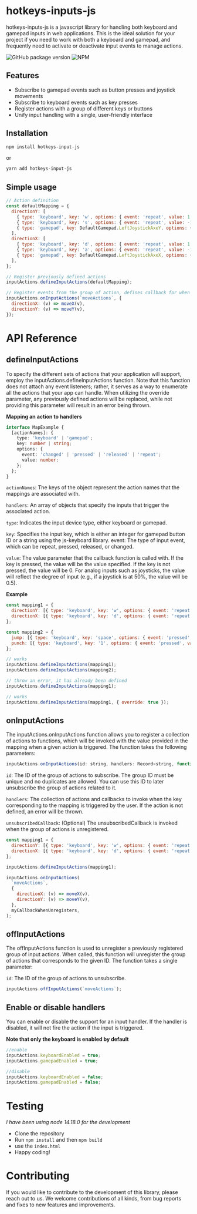 # hotkeys-inputs-js

hotkeys-inputs-js is a javascript library for handling both keyboard and gamepad inputs in web applications. This is the ideal solution for your project if you need to work with both a keyboard and gamepad, and frequently need to activate or deactivate input events to manage actions.

![GitHub package version](https://img.shields.io/github/package-json/v/hugoperier/hotkeys-inputs-js)
![NPM](https://img.shields.io/npm/l/hotkeys-inputs-js)

## Features

- Subscribe to gamepad events such as button presses and joystick movements
- Subscribe to keyboard events such as key presses
- Register actions with a group of different keys or buttons
- Unify input handling with a single, user-friendly interface

## Installation

```bash
npm install hotkeys-input-js
```

or

```bash
yarn add hotkeys-input-js
```

## Simple usage

```javascript
// Action definition
const defaultMapping = {
  directionY: [
    { type: 'keyboard', key: 'w', options: { event: 'repeat', value: 1 } },
    { type: 'keyboard', key: 's', options: { event: 'repeat', value: -1 } },
    { type: 'gamepad', key: DefaultGamepad.LeftJoystickAxeY, options: { event: 'repeat', value: -2 } },
  ],
  directionX: [
    { type: 'keyboard', key: 'd', options: { event: 'repeat', value: 1 } },
    { type: 'keyboard', key: 'a', options: { event: 'repeat', value: -1 } },
    { type: 'gamepad', key: DefaultGamepad.LeftJoystickAxeX, options: { event: 'repeat', value: 2 } },
  ],
};

// Register previously defined actions
inputActions.defineInputActions(defaultMapping);

// Register events from the group of action, defines callback for when an event is triggered
inputActions.onInputActions(`moveActions`, {
  directionX: (v) => moveX(v),
  directionY: (v) => moveY(v),
});
```

# API Reference

## defineInputActions

To specify the different sets of actions that your application will support, employ the inputActions.defineInputActions function. Note that this function does not attach any event listeners; rather, it serves as a way to enumerate all the actions that your app can handle. When utilizing the override parameter, any previously defined actions will be replaced, while not providing this parameter will result in an error being thrown.

**Mapping an action to handlers**

```typescript
interface MapExample {
  [actionNames]: {
    type: 'keyboard' | 'gamepad';
    key: number | string;
    options: {
      event: 'changed' | 'pressed' | 'released' | 'repeat';
      value: number;
    };
  };
}
```

`actionNames`: The keys of the object represent the action names that the mappings are associated with.

`handlers`: An array of objects that specify the inputs that trigger the associated action.

`type`: Indicates the input device type, either keyboard or gamepad.

`key`: Specifies the input key, which is either an integer for gamepad button ID or a string using the js-keyboard library.
event: The type of input event, which can be repeat, pressed, released, or changed.

`value`: The value parameter that the callback function is called with. If the key is pressed, the value will be the value specified. If the key is not pressed, the value will be 0. For analog inputs such as joysticks, the value will reflect the degree of input (e.g., if a joystick is at 50%, the value will be 0.5).

**Example**

```javascript
const mapping1 = {
  directionY: [{ type: 'keyboard', key: 'w', options: { event: 'repeat', value: 1 } }],
  directionX: [{ type: 'keyboard', key: 'd', options: { event: 'repeat', value: 1 } }],
};

const mapping2 = {
  jump: [{ type: 'keyboard', key: 'space', options: { event: 'pressed', value: 1 } }],
  punch: [{ type: 'keyboard', key: '1', options: { event: 'pressed', value: 1 } }],
};

// works
inputActions.defineInputActions(mapping1);
inputActions.defineInputActions(mapping2);

// throw an error, it has already been defined
inputActions.defineInputActions(mapping1);

// works
inputActions.defineInputActions(mapping1, { override: true });
```

## onInputActions

The inputActions.onInputActions function allows you to register a collection of actions to functions, which will be invoked with the value provided in the mapping when a given action is triggered. The function takes the following parameters:

```javascript
inputActions.onInputActions(id: string, handlers: Record<string, function>, unsubscribedCallback: function )
```

`id`: The ID of the group of actions to subscribe. The group ID must be unique and no duplicates are allowed. You can use this ID to later unsubscribe the group of actions related to it.

`handlers`: The collection of actions and callbacks to invoke when the key corresponding to the mapping is triggered by the user. If the action is not defined, an error will be thrown.

`unsubscribedCallback`: (Optional) The unsubscribedCallback is invoked when the group of actions is unregistered.

```javascript
const mapping1 = {
  directionY: [{ type: 'keyboard', key: 'w', options: { event: 'repeat', value: 1 } }],
  directionX: [{ type: 'keyboard', key: 'd', options: { event: 'repeat', value: 1 } }],
};

inputActions.defineInputActions(mapping1);

inputActions.onInputActions(
  `moveActions`,
  {
    directionX: (v) => moveX(v),
    directionY: (v) => moveY(v),
  },
  myCallbackWhenUnregisters,
);
```

## offInputActions

The offInputActions function is used to unregister a previously registered group of input actions. When called, this function will unregister the group of actions that corresponds to the given ID. The function takes a single parameter:

`id`: The ID of the group of actions to unsubscribe.

```javascript
inputActions.offInputActions(`moveActions`);
```

## Enable or disable handlers

You can enable or disable the support for an input handler. If the handler is disabled, it will not fire the action if the input is triggered.

**Note that only the keyboard is enabled by default**

```javascript
//enable
inputActions.keyboardEnabled = true;
inputActions.gamepadEnabled = true;

//disable
inputActions.keyboardEnabled = false;
inputActions.gamepadEnabled = false;
```

# Testing

_I have been using node 14.18.0 for the development_

- Clone the repository
- Run `npm install` and then `npm build`
- use the `index.html`
- Happy coding!

# Contributing

If you would like to contribute to the development of this library, please reach out to us. We welcome contributions of all kinds, from bug reports and fixes to new features and improvements.
